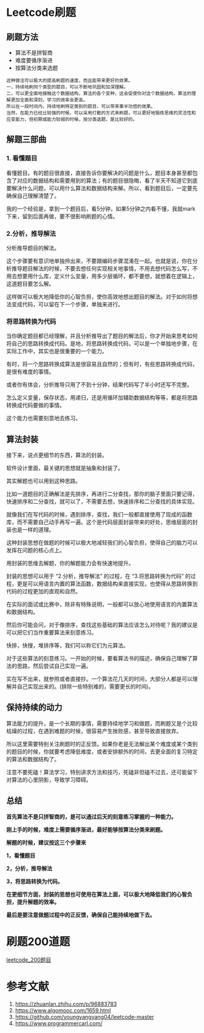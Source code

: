 # Leetcode刷题

## 刷题方法

- 算法不是拼智商
- 难度要循序渐进
- 按算法分类来选题

```angular2html
这种做法可以极大的提高刷题的速度，而且能带来更好的效果。
一，持续地刷同个类型的题目，可以不断地巩固和加深理解。
二，可以更全面地接触这个数据结构，算法的各个变种，这会促使你对这个数据结构，算法的理解更加全面和深刻，学习的效率会更高。
所以在一段时间内，持续地刷特定类别的题目，可以带来事半功倍的效果。
当然，在能力已经比较强的时候，可以采用打散的方式来刷题，可以更好地锻炼思维的灵活性和应变能力，但初期或能力较弱的时候，按分类选题，是比较好的。
```

## 解题三部曲

### **1. 看懂题目**

看懂题目。有的题目很直接，直接告诉你要解决的问题是什么，题目本身甚至都包含了对应的数据结构和需要用到的算法；有的题目很隐晦，看了半天不知道它到底要解决什么问题，可以用什么算法和数据结构来解。所以，看到题目后，一定要先确保自己理解清楚了。

我的一个经验是，拿到一个题目后，看5分钟，如果5分钟之内看不懂，我就mark 下来，留到后面再做，要不很影响刷题的心情。

### **2.分析，推导解法**

分析推导题目的解法。

这个步骤要有意识地单独拎出来，不要跟编码步骤混淆在一起。也就是说，你在分析推导题目解法的时候，不要去想任何实现相关地事情，不用去想代码怎么写，不用去想要用什么库，定义什么变量，用多少层循环，都不要想，就想着在逻辑上，这道题目要怎么解。

这样做可以极大地降低你的心智负担，使你高效地想出题目的解法。对于如何将想法变成代码，可以留在下一个步骤，单独来进行。

### **将思路转换为代码**

当你确定题目都已经理解，并且分析推导出了题目的解法后，你才开始来思考如何将自己的思路转换成代码。是地，将思路转换成代码，可以是一个单独地步骤，在实际工作中，其实也是很重要的一个能力。

有时，将一个思路转换成算法是很容易且自然的；但有时，有些思路转换成代码，是很有难度的事情。

或者你有体会，分析推导只用了不到十分钟，结果代码写了半小时还写不完整。

怎么定义变量，保存状态，用递归，还是用循环加辅助数据结构等等，都是将思路转换成代码要做的事情。

这个能力也需要刻意地去练习。

## **算法封装**

接下来，说点更细节的东西，算法的封装。

软件设计里面，最关键的思想就是抽象和封装了。

其实解题也可以用到这种思路。

比如一道题目的正确解法是先排序，再进行二分查找，那你的脑子里面只要记得，快速排序和二分查找，就可以了，不需要去想，快速排序和二分查找的具体实现。

就像我们在写代码的时候，遇到排序，查找，我们一般都直接使用了现成的函数库，而不需要自己动手再写一遍。这个是代码层面封装带来的好处，思维层面的封装也是一样的道理。

这种封装思想在做题的时候可以极大地减轻我们的心智负担，使得自己的脑力可以发挥在问题的核心点上。

用封装的思维去解题，你的解题能力会有快速地提升。

封装的思想可以用于 “2.分析，推导解法” 的过程，在 “3.将思路转换为代码” 的过程，更是可以用语言内置的算法函数，数据结构来直接实现，也使得从思路转换到代码的过程更加的直观和自然。

在实际的面试或比赛中，除非有特殊说明，一般都可以放心地使用语言的内置算法和数据结构。

然后你可能会问，对于像排序，查找这些基础的算法应该怎么对待呢？我的建议是可以把它们当作重要算法来刻意练习。

快排，快搜，堆排序等，我们可以称它们为元算法。

对于这些算法的刻意练习。一开始的时候，要看算法书的描述，确保自己理解了算法的思路，然后尝试自己实现一遍。

实在写不出来，就参照或者直接抄。一个算法花几天的时间，大部分人都是可以理解并自己实现出来的。(排除一些特别难的，需要更长的时间)。

## **保持持续的动力**

算法能力的提升，是一个长期的事情，需要持续地学习和做题，而刷题又是个比较枯燥的过程，在遇到难题的时候，很容易产生挫败感，甚至导致直接放弃。

所以这里需要特别关注刷题时的正反馈。如果你老是无法解出某个难度或某个类别的题目的时候，你就要考虑降低难度，或者安排额外的时间，去更全面的复习特定的算法和数据结构了。

注意不要死磕！算法学习，特别讲求方法和技巧，死磕非但磕不过去，还可能留下对算法的心里阴影，导致学习障碍。

## **总结**

**首先算法不是只拼智商的，是可以通过后天的刻意练习掌握的一种能力。**

**刚上手的时候，难度上需要循序渐进，最好能够按算法分类来刷题。**

**解题的时候，建议按这三个步骤来**

**1，看懂题目**

**2，分析，推导解法**

**3，将思路转换为代码。**

**在更细节方面，封装的思想也可使用在算法上面，可以极大地降低我们的心智负担，提升解题的效率。**

**最后是要注意做题过程中的正反馈，确保自己能持续地做下去。**

# 刷题200道题

[leetcode_200题目](./leetcode_200题目.md)

# 参考文献

1. https://zhuanlan.zhihu.com/p/96883783
2. https://www.algomooc.com/1659.html
3. https://github.com/youngyangyang04/leetcode-master
4. https://www.programmercarl.com/